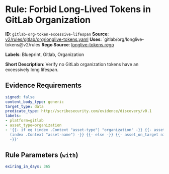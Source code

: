 # Rule: Forbid Long-Lived Tokens in GitLab Organization

**ID**: `gitlab-org-token-excessive-lifespan`
**Source**: [v2/rules/gitlab/org/longlive-tokens.yaml](https://github.com/scribe-public/sample-policies/v2/rules/gitlab/org/longlive-tokens.yaml)
**Uses**: `gitlab/org/longlive-tokens@v2/rules
**Rego Source**: [longlive-tokens.rego](https://github.com/scribe-public/sample-policies/v2/rules/gitlab/org/longlive-tokens.rego)

**Labels**: Blueprint, Gitlab, Organization

**Short Description**: Verify no GitLab organization tokens have an excessively long lifespan.

## Evidence Requirements

```yaml
signed: false
content_body_type: generic
target_type: data
predicate_type: http://scribesecurity.com/evidence/discovery/v0.1
labels:
- platform=gitlab
- asset_type=organization
- '{{- if eq (index .Context "asset-type") "organization" -}} {{- asset_on_target
  (index .Context "asset-name") -}} {{- else -}} {{- asset_on_target nil -}} {{- end
  -}}'
```
## Rule Parameters (`with`)

```yaml
exiring_in_days: 365
```
